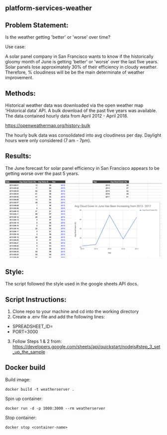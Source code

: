 ## platform-services-weather

## Problem Statement:

Is the weather getting 'better' or 'worse' over time?  

Use case:  
  
A solar panel company in San Francisco wants to know if the historically gloomy month of June is getting 'better' or 'worse' over the last five years.   
Solar panels lose approximately 30% of their efficiency in cloudy weather. Therefore, % cloudiness will be be the main determinate of weather improvement. 

## Methods:

Historical weather data was downloaded via the open weather map 'Historical data' API. A bulk download of the past five years was available. The data contained hourly data from April 2012 - April 2018.

https://openweathermap.org/history-bulk

The hourly bulk data was consolidated into avg cloudiness per day. Daylight hours were only considered (7 am - 7pm). 

## Results:

The June forecast for solar panel efficiency in San Francisco appears to be getting worse over the past 5 years.

<img src="images/weather.png">

## Style:

The script followed the style used in the google sheets API docs. 

## Script Instructions:

1. Clone repo to your machine and cd into the working directory 
2. Create a .env file and add the following lines:  
  - SPREADSHEET_ID=<your-destination-google-spreadsheet-id>  
  - PORT=3000
3. Follow Steps 1 & 2 from:   https://developers.google.com/sheets/api/quickstart/nodejs#step_3_set_up_the_sample

## Docker build

Build image:  
```
docker build -t weatherserver .
```
  
Spin up container:  
```
docker run -d -p 1000:3000 --rm weatherserver
```  

Stop container:  
```
docker stop <container-name>
```